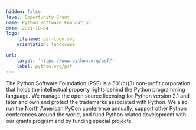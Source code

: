 ```yaml
---
hidden: false
level: Opportunity Grant
name: Python Software Foundation
date: 2021-10-04
logo:
    filename: psf-logo.svg
    orientation: landscape

url:
    target: 'https://www.python.org/psf/'
    label: python.org/psf
---
```

The Python Software Foundation (PSF) is a 501(c)(3) non-profit corporation that holds the intellectual property rights behind the Python programming language. We manage the open source licensing for Python version 2.1 and later and own and protect the trademarks associated with Python. We also run the North American PyCon conference annually, support other Python conferences around the world, and fund Python related development with our grants program and by funding special projects.



